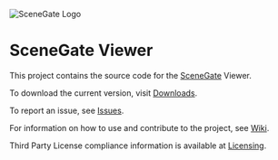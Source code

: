 ![SceneGate Logo](https://bitbucket.org/imadevelopmentteam/scenegate-viewer/raw/f4646dca4b7b226fc0e41ea88b02069febe92927/indra/newview/icons/SceneGate_256.png)

SceneGate Viewer
====================

This project contains the source code for the
[SceneGate](https://bitbucket.org/account/user/imadevelopmentteam/projects/SG) Viewer.

To download the current version, visit
[Downloads](https://bitbucket.org/imadevelopmentteam/scenegate-viewer/downloads/).

To report an issue, see
[Issues](https://bitbucket.org/imadevelopmentteam/scenegate-viewer/wiki/Home).

For information on how to use and contribute to the project, see
[Wiki](https://bitbucket.org/imadevelopmentteam/scenegate-viewer/wiki/Home).

Third Party License compliance information is available at
[Licensing](https://wiki.secondlife.com/wiki/Linden_Lab_Official:Second_Life_Viewer_Licensing_Program).


